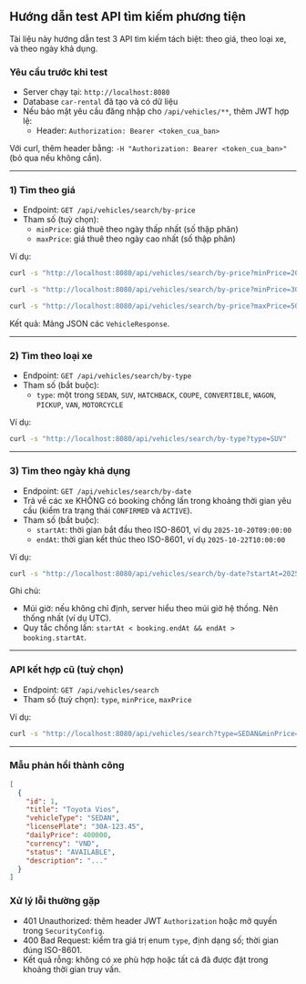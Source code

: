 ## Hướng dẫn test API tìm kiếm phương tiện

Tài liệu này hướng dẫn test 3 API tìm kiếm tách biệt: theo giá, theo loại xe, và theo ngày khả dụng.

### Yêu cầu trước khi test
- Server chạy tại: `http://localhost:8080`
- Database `car-rental` đã tạo và có dữ liệu
- Nếu bảo mật yêu cầu đăng nhập cho `/api/vehicles/**`, thêm JWT hợp lệ:
  - Header: `Authorization: Bearer <token_cua_ban>`

Với curl, thêm header bằng: `-H "Authorization: Bearer <token_cua_ban>"` (bỏ qua nếu không cần).

---

### 1) Tìm theo giá
- Endpoint: `GET /api/vehicles/search/by-price`
- Tham số (tuỳ chọn):
  - `minPrice`: giá thuê theo ngày thấp nhất (số thập phân)
  - `maxPrice`: giá thuê theo ngày cao nhất (số thập phân)

Ví dụ:
```bash
curl -s "http://localhost:8080/api/vehicles/search/by-price?minPrice=200000&maxPrice=700000"

curl -s "http://localhost:8080/api/vehicles/search/by-price?minPrice=300000"

curl -s "http://localhost:8080/api/vehicles/search/by-price?maxPrice=500000"
```

Kết quả: Mảng JSON các `VehicleResponse`.

---

### 2) Tìm theo loại xe
- Endpoint: `GET /api/vehicles/search/by-type`
- Tham số (bắt buộc):
  - `type`: một trong `SEDAN`, `SUV`, `HATCHBACK`, `COUPE`, `CONVERTIBLE`, `WAGON`, `PICKUP`, `VAN`, `MOTORCYCLE`

Ví dụ:
```bash
curl -s "http://localhost:8080/api/vehicles/search/by-type?type=SUV"
```

---

### 3) Tìm theo ngày khả dụng
- Endpoint: `GET /api/vehicles/search/by-date`
- Trả về các xe KHÔNG có booking chồng lấn trong khoảng thời gian yêu cầu (kiểm tra trạng thái `CONFIRMED` và `ACTIVE`).
- Tham số (bắt buộc):
  - `startAt`: thời gian bắt đầu theo ISO-8601, ví dụ `2025-10-20T09:00:00`
  - `endAt`: thời gian kết thúc theo ISO-8601, ví dụ `2025-10-22T10:00:00`

Ví dụ:
```bash
curl -s "http://localhost:8080/api/vehicles/search/by-date?startAt=2025-10-20T09:00:00&endAt=2025-10-22T10:00:00"
```

Ghi chú:
- Múi giờ: nếu không chỉ định, server hiểu theo múi giờ hệ thống. Nên thống nhất (ví dụ UTC).
- Quy tắc chồng lấn: `startAt < booking.endAt && endAt > booking.startAt`.

---

### API kết hợp cũ (tuỳ chọn)
- Endpoint: `GET /api/vehicles/search`
- Tham số (tuỳ chọn): `type`, `minPrice`, `maxPrice`

Ví dụ:
```bash
curl -s "http://localhost:8080/api/vehicles/search?type=SEDAN&minPrice=200000&maxPrice=800000"
```

---

### Mẫu phản hồi thành công
```json
[
  {
    "id": 1,
    "title": "Toyota Vios",
    "vehicleType": "SEDAN",
    "licensePlate": "30A-123.45",
    "dailyPrice": 400000,
    "currency": "VND",
    "status": "AVAILABLE",
    "description": "..."
  }
]
```

### Xử lý lỗi thường gặp
- 401 Unauthorized: thêm header JWT `Authorization` hoặc mở quyền trong `SecurityConfig`.
- 400 Bad Request: kiểm tra giá trị enum `type`, định dạng số; thời gian đúng ISO-8601.
- Kết quả rỗng: không có xe phù hợp hoặc tất cả đã được đặt trong khoảng thời gian truy vấn.


